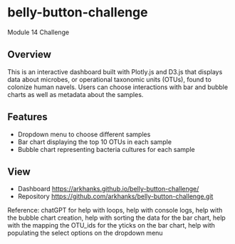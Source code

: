 # belly-button-challenge
Module 14 Challenge

## Overview
This is an interactive dashboard built with Plotly.js and D3.js that displays data about microbes, or operational taxonomic units (OTUs), found to colonize human navels. 
Users can choose interactions with bar and bubble charts as well as metadata about the samples.

## Features
- Dropdown menu to choose different samples
- Bar chart  displaying the top 10 OTUs in each sample
- Bubble chart representing bacteria cultures for each sample


## View
- Dashboard https://arkhanks.github.io/belly-button-challenge/
- Repository https://github.com/arkhanks/belly-button-challenge.git











Reference:
chatGPT for 
help with loops,
help with console logs,
help with the bubble chart creation,
help with sorting the data for the bar chart,
help with the mapping the OTU_ids for the yticks on the bar chart,
help with populating the select options on the dropdown menu
